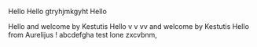 Hello
 Hello gtryhjmkgyht
Hello

Hello and welcome by Kestutis
Hello v v vv and welcome by Kestutis
Hello from Aurelijus
!
abcdefgha
test lone
zxcvbnm,